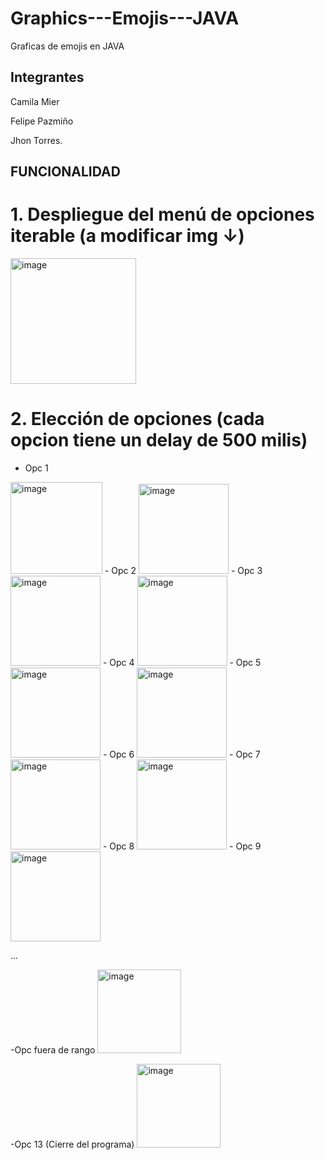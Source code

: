 # Graphics---Emojis---JAVA
Graficas de emojis en JAVA 

## Integrantes 

Camila Mier

Felipe Pazmiño

Jhon Torres.

## FUNCIONALIDAD

# 1. Despliegue del menú de opciones iterable (a modificar img ↓)
<img width="201" alt="image" src="https://user-images.githubusercontent.com/85601974/179375024-aab6b642-7165-488e-b4fe-8056127010fc.png">

# 2. Elección de opciones (cada opcion tiene un delay de 500 milis)
  - Opc 1
   <img width="147" alt="image" src="https://user-images.githubusercontent.com/38541491/179367349-7ba6d541-bb8a-48a8-aafa-1e68de7bb2f8.png">
  - Opc 2
  <img width="144" alt="image" src="https://user-images.githubusercontent.com/38541491/179367339-f04cac9a-96aa-41f6-99c2-efbf7eccac0a.png">
  - Opc 3
  <img width="144" alt="image" src="https://user-images.githubusercontent.com/38541491/179367368-87f345b2-e32b-4887-bf2e-28ce27dc020e.png">
  - Opc 4
  <img width="144" alt="image" src="https://user-images.githubusercontent.com/38541491/179367381-9f778851-9e4f-4784-8e6e-c020690b41be.png">
  - Opc 5
  <img width="144" alt="image" src="https://user-images.githubusercontent.com/38541491/179367390-16eff6f4-56ff-4f03-b874-16afc4798df8.png">
  - Opc 6 
  <img width="144" alt="image" src="https://user-images.githubusercontent.com/85601974/179374314-7d9a39cc-4d10-4beb-b509-2fd45bd8512f.png">
  - Opc 7 
  <img width="144" alt="image" src="https://user-images.githubusercontent.com/85601974/179374334-efa2551c-8edd-4a0f-a125-463e996fad42.png">
  - Opc 8
  <img width="144" alt="image" src="https://user-images.githubusercontent.com/85601974/179374356-c3ee2d78-5853-4b3b-832d-089a98bf6e4e.png">
  - Opc 9
  <img width="144" alt="image" src="https://user-images.githubusercontent.com/85601974/179375044-b2405673-4284-4fe4-8656-0fd008bd7026.png">


  ...
  
  -Opc fuera de rango
  <img width="134" alt="image" src="https://user-images.githubusercontent.com/38541491/179367420-fbad6b7c-7ada-4646-bbbb-4dca6f2626dd.png">
  
  -Opc 13 (Cierre del programa)
  <img width="134" alt="image" src="https://user-images.githubusercontent.com/38541491/179367436-aff260f8-2ea8-4c42-9bc5-75251ae12ffd.png">

